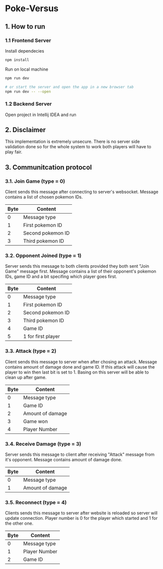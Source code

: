 # Poke-Versus

## 1. How to run

### 1.1 Frontend Server

Install dependecies

```bash
npm install
```

Run on local machine

```bash
npm run dev

# or start the server and open the app in a new browser tab
npm run dev -- --open
```

### 1.2 Backend Server

Open project in Intellij IDEA and run

## 2. Disclaimer

This implementation is extremely unsecure. There is no server side validation done so for the whole system to work
both players will have to play fair.

## 3. Communitcation protocol

### 3.1. Join Game (type = 0)

Client sends this message after connecting to server's websocket. Message contains a list of chosen pokemon IDs.

| Byte | Content           |
| ---- | ----------------- |
| 0    | Message type      |
| 1    | First pokemon ID  |
| 2    | Second pokemon ID |
| 3    | Third pokemon ID  |

### 3.2. Opponent Joined (type = 1)

Server sends this message to both clients provided they both sent "Join Game" message first.
Message contains a list of their opponent's pokemon IDs, game ID and a bit specifing which player goes first.

| Byte | Content            |
| ---- | ------------------ |
| 0    | Message type       |
| 1    | First pokemon ID   |
| 2    | Second pokemon ID  |
| 3    | Third pokemon ID   |
| 4    | Game ID            |
| 5    | 1 for first player |

### 3.3. Attack (type = 2)

Client sends this message to server when after chosing an attack.
Message contains amount of damage done and game ID. If this attack will
cause the player to win then last bit is set to 1. Basing on this server
will be able to clean up after game.

| Byte | Content          |
| ---- | ---------------- |
| 0    | Message type     |
| 1    | Game ID          |
| 2    | Amount of damage |
| 3    | Game won         |
| 4    | Player Number    |

### 3.4. Receive Damage (type = 3)

Server sends this message to client after receiving "Attack" message from it's opponent.
Message contains amount of damage done.

| Byte | Content          |
| ---- | ---------------- |
| 0    | Message type     |
| 1    | Amount of damage |

### 3.5. Reconnect (type = 4)

Clients sends this message to server after website is reloaded so server will update connection.
Player number is 0 for the player which started and 1 for the other one.

| Byte | Content       |
| ---- | ------------- |
| 0    | Message type  |
| 1    | Player Number |
| 2    | Game ID       |
